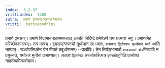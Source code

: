 ```yaml
---
index:  5.2.37
vrittiindex:  1400
sutra:  प्रमाणे द्वयसज्?दघ्नञ्?मात्रचः
vritti:  tattvabodhini 
---
```


प्रमाणे द्वयसज्। प्रमाणे विद्यमाननात्प्रथमान्तात् `अस्ये`ति निर्दिष्टे प्रमेयेऽर्थे त्रयः प्रत्ययाः स्युः। प्रमाणमिह परिच्छेदकमात्रम्। तत्र मात्रच्। द्वयसच्?दघ्नचौ तूर्ध्वमान एव भवतः, `प्रथमश्च द्वितीयश्च ऊर्ध्वमाने मतौ ममे`ति भाष्यात्। ऊर्ध्वावस्थितेन येन मीयते तदूर्ध्वमानम्---ऊर्वादि। तेन तिर्यङ्भानादौ `दण्डज्वयसं क्षेत्र`मित्यादि न प्रयुज्यते, यथोत्तरं मुनीनां प्रामाण्यात्। अतएव `द्विकाण्डा क्षेत्रभक्ति`रित्यत्र `द्वयसचोलु`गिति प्राचोक्तं नादर्तव्यमित्यवोचाम।


